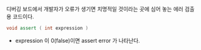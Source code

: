 디버깅 보드에서 개발자가 오류가 생기면 치명적일 것이라는 곳에 심어 놓는 에러 검출용 코드이다.

```c++
void assert ( int expression )
```

- expression 이 0(false)이면 assert error 가 나타난다.